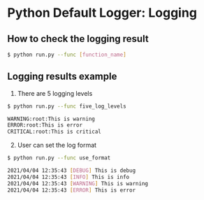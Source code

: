# Python Default Logger: Logging

## How to check the logging result

```bash
$ python run.py --func [function_name]
```

## Logging results example

1. There are 5 logging levels

```bash
$ python run.py --func five_log_levels
```

```bash
WARNING:root:This is warning
ERROR:root:This is error
CRITICAL:root:This is critical
```

2. User can set the log format

```bash
$ python run.py --func use_format
```

```bash
2021/04/04 12:35:43 [DEBUG] This is debug
2021/04/04 12:35:43 [INFO] This is info
2021/04/04 12:35:43 [WARNING] This is warning
2021/04/04 12:35:43 [ERROR] This is error
```
